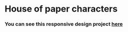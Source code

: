 # House of paper characters

<h3>You can see this responsive design project <a href="https://character-cards.vercel.app/" target="_blank">here</a> </h3>